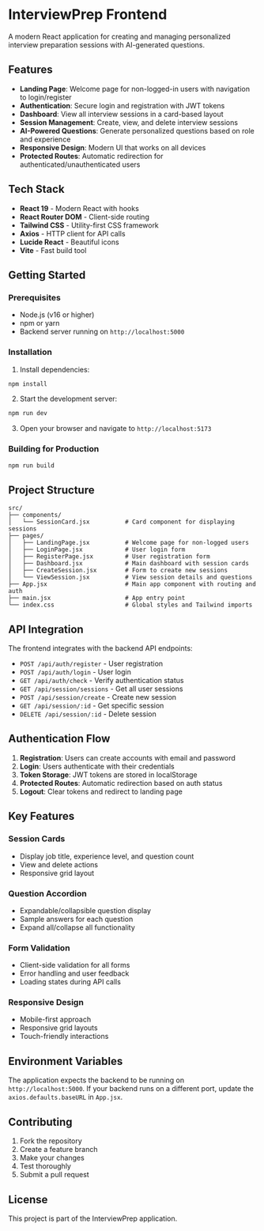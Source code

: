 # InterviewPrep Frontend

A modern React application for creating and managing personalized interview preparation sessions with AI-generated questions.

## Features

- **Landing Page**: Welcome page for non-logged-in users with navigation to login/register
- **Authentication**: Secure login and registration with JWT tokens
- **Dashboard**: View all interview sessions in a card-based layout
- **Session Management**: Create, view, and delete interview sessions
- **AI-Powered Questions**: Generate personalized questions based on role and experience
- **Responsive Design**: Modern UI that works on all devices
- **Protected Routes**: Automatic redirection for authenticated/unauthenticated users

## Tech Stack

- **React 19** - Modern React with hooks
- **React Router DOM** - Client-side routing
- **Tailwind CSS** - Utility-first CSS framework
- **Axios** - HTTP client for API calls
- **Lucide React** - Beautiful icons
- **Vite** - Fast build tool

## Getting Started

### Prerequisites

- Node.js (v16 or higher)
- npm or yarn
- Backend server running on `http://localhost:5000`

### Installation

1. Install dependencies:
```bash
npm install
```

2. Start the development server:
```bash
npm run dev
```

3. Open your browser and navigate to `http://localhost:5173`

### Building for Production

```bash
npm run build
```

## Project Structure

```
src/
├── components/
│   └── SessionCard.jsx          # Card component for displaying sessions
├── pages/
│   ├── LandingPage.jsx          # Welcome page for non-logged users
│   ├── LoginPage.jsx            # User login form
│   ├── RegisterPage.jsx         # User registration form
│   ├── Dashboard.jsx            # Main dashboard with session cards
│   ├── CreateSession.jsx        # Form to create new sessions
│   └── ViewSession.jsx          # View session details and questions
├── App.jsx                      # Main app component with routing and auth
├── main.jsx                     # App entry point
└── index.css                    # Global styles and Tailwind imports
```

## API Integration

The frontend integrates with the backend API endpoints:

- `POST /api/auth/register` - User registration
- `POST /api/auth/login` - User login
- `GET /api/auth/check` - Verify authentication status
- `GET /api/session/sessions` - Get all user sessions
- `POST /api/session/create` - Create new session
- `GET /api/session/:id` - Get specific session
- `DELETE /api/session/:id` - Delete session

## Authentication Flow

1. **Registration**: Users can create accounts with email and password
2. **Login**: Users authenticate with their credentials
3. **Token Storage**: JWT tokens are stored in localStorage
4. **Protected Routes**: Automatic redirection based on auth status
5. **Logout**: Clear tokens and redirect to landing page

## Key Features

### Session Cards
- Display job title, experience level, and question count
- View and delete actions
- Responsive grid layout

### Question Accordion
- Expandable/collapsible question display
- Sample answers for each question
- Expand all/collapse all functionality

### Form Validation
- Client-side validation for all forms
- Error handling and user feedback
- Loading states during API calls

### Responsive Design
- Mobile-first approach
- Responsive grid layouts
- Touch-friendly interactions

## Environment Variables

The application expects the backend to be running on `http://localhost:5000`. If your backend runs on a different port, update the `axios.defaults.baseURL` in `App.jsx`.

## Contributing

1. Fork the repository
2. Create a feature branch
3. Make your changes
4. Test thoroughly
5. Submit a pull request

## License

This project is part of the InterviewPrep application.
